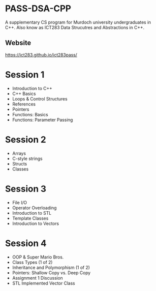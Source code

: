 # PASS-DSA-CPP
A supplementary CS program for Murdoch university undergraduates in C++. Also know as ICT283 Data Strucutres and Abstractions in C++. 

## Website 
https://ict283.github.io/ict283pass/

# Session 1
- Introduction to C++
- C++ Basics
- Loops & Control Structures
- References
- Pointers
- Functions: Basics
- Functions: Parameter Passing

# Session 2
- Arrays
- C-style strings
- Structs
- Classes

# Session 3
- File I/O
- Operator Overloading
- Introduction to STL
- Template Classes
- Introduction to Vectors

# Session 4
- OOP & Super Mario Bros.
- Class Types (1 of 2)
- Inheritance and Polymorphism (1 of 2)
- Pointers: Shallow Copy vs. Deep Copy
- Assignment 1 Discussion
- STL Implemented Vector Class
